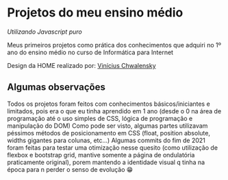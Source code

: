 # Projetos do meu ensino médio
*Utilizando Javascript puro*

Meus primeiros projetos como prática dos conhecimentos que adquiri no 1º ano do ensino médio no curso de Informática para Internet

Design da HOME realizado por: [Vinícius Chwalensky](https://github.com/viniciuschwalensky)

##  Algumas observações

Todos os projetos foram feitos com conhecimentos básicos/iniciantes e limitados, pois era o que eu tinha aprendido em 1 ano (desde o 0 na área de programação até o uso simples de CSS, lógica de programação e manipulação do DOM)
Como pode ser visto, algumas partes utilizavam péssimos métodos de posicionamento em CSS (float, position absolute, widths gigantes para colunas, etc...)
Algumas commits do fim de 2021 foram feitas para testar uma otimização nesse quesito (como utilização de flexbox e bootstrap grid, mantive somente a página de ondulatória praticamente original), porem mantendo a identidade visual q tinha na época para n perder o senso de evolução 😁
